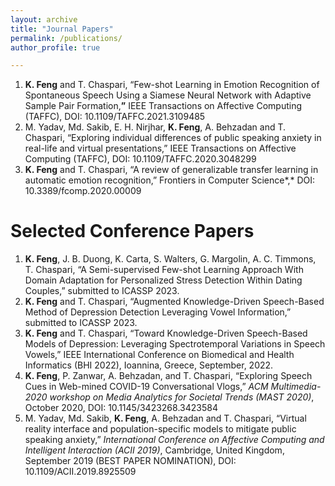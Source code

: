 ```yaml
---
layout: archive
title: "Journal Papers"
permalink: /publications/
author_profile: true

---
```


1. **K. Feng** and T. Chaspari, “Few-shot Learning in Emotion Recognition of Spontaneous Speech Using a Siamese Neural Network with Adaptive Sample Pair Formation,**”** IEEE Transactions on Affective Computing (TAFFC), DOI: 10.1109/TAFFC.2021.3109485
1. M. Yadav, Md. Sakib, E. H. Nirjhar, **K. Feng**, A. Behzadan and T. Chaspari, “Exploring individual differences of public speaking anxiety in real-life and virtual presentations,” IEEE Transactions on Affective Computing (TAFFC), DOI: 10.1109/TAFFC.2020.3048299
1. **K. Feng** and T. Chaspari, “A review of generalizable transfer learning in automatic emotion recognition,” Frontiers in Computer Science*,* DOI: 10.3389/fcomp.2020.00009

Selected Conference Papers
======
1. **K. Feng**, J. B. Duong, K. Carta, S. Walters, G. Margolin, A. C. Timmons, T. Chaspari, “A Semi-supervised Few-shot Learning Approach With Domain Adaptation for Personalized Stress Detection Within Dating Couples,” submitted to ICASSP 2023.
1. **K. Feng** and T. Chaspari, “Augmented Knowledge-Driven Speech-Based Method of Depression Detection Leveraging Vowel Information,” submitted to ICASSP 2023.
1. **K. Feng** and T. Chaspari, “Toward Knowledge-Driven Speech-Based Models of Depression: Leveraging Spectrotemporal Variations in Speech Vowels,” IEEE International Conference on Biomedical and Health Informatics (BHI 2022), Ioannina, Greece, September, 2022.
1. **K. Feng**, P. Zanwar, A. Behzadan, and T. Chaspari, “Exploring Speech Cues in Web-mined COVID-19 Conversational Vlogs,” *ACM Multimedia-2020 workshop on Media Analytics for Societal Trends (MAST 2020)*, October 2020, DOI: 10.1145/3423268.3423584
1. M. Yadav, Md. Sakib, **K. Feng**, A. Behzadan and T. Chaspari, “Virtual reality interface and population-specific models to mitigate public speaking anxiety,” *International Conference on Affective Computing and Intelligent Interaction (ACII 2019)*, Cambridge, United Kingdom, September 2019 (BEST PAPER NOMINATION), DOI: 10.1109/ACII.2019.8925509 
